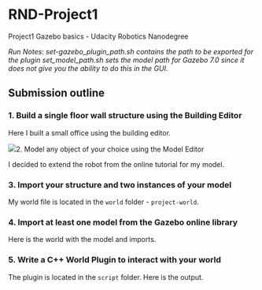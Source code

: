 # RND-Project1
Project1 Gazebo basics - Udacity Robotics Nanodegree

*Run Notes: 
set-gazebo_plugin_path.sh contains the path to be exported for the plugin
set_model_path.sh sets the model path for Gazebo 7.0 since it does not give you the ability to do this in the GUI.*

## Submission outline

### 1. Build a single floor wall structure using the Building Editor
Here I built a small office using the building editor.
<p>
  <img src="./images/building.png> />
</p>


### 2. Model any object of your choice using the Model Editor
I decided to extend the robot from the online tutorial for my model.

### 3. Import your structure and two instances of your model
My world file is located in the `world` folder - `project-world`.


### 4. Import at least one model from the Gazebo online library
Here is the world with the model and imports.

### 5. Write a C++ World Plugin to interact with your world
The plugin is located in the `script` folder. Here is the output.
